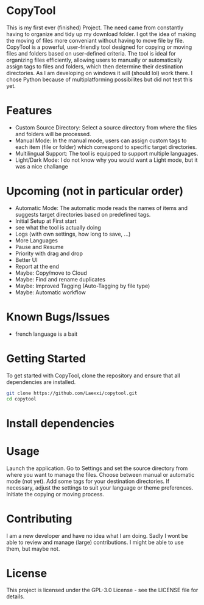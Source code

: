 # CopyTool

This is my first ever (finished) Project. The need came from constantly having to organize and tidy up my download folder. I got the idea of making the moving of files more conveniant without having to move file by file.
CopyTool is a powerful, user-friendly tool designed for copying or moving files and folders based on user-defined criteria. The tool is ideal for organizing files efficiently, allowing users to manually or automatically assign tags to files and folders, which then determine their destination directories.
As I am developing on windows it will (should lol) work there. I chose Python because of multiplatforming possibilites but did not test this yet.

# Features

- Custom Source Directory: Select a source directory from where the files and folders will be processed.
- Manual Mode: In the manual mode, users can assign custom tags to each item (file or folder) which correspond to specific target directories.
- Multilingual Support: The tool is equipped to support multiple languages.
- Light/Dark Mode: I do not know why you would want a Light mode, but it was a nice challange

# Upcoming (not in particular order)

- Automatic Mode: The automatic mode reads the names of items and suggests target directories based on predefined tags.
- Initial Setup at First start
- see what the tool is actually doing
- Logs (with own settings, how long to save, ...)
- More Languages
- Pause and Resume
- Priority with drag and drop
- Better UI
- Report at the end
- Maybe: Copy/move to Cloud
- Maybe: Find and rename duplicates
- Maybe: Improved Tagging (Auto-Tagging by file type)
- Maybe: Automatic workflow

# Known Bugs/Issues

- french language is a bait

# Getting Started

To get started with CopyTool, clone the repository and ensure that all dependencies are installed.

```bash
git clone https://github.com/Laexxi/copytool.git
cd copytool
```

# Install dependencies

# Usage

Launch the application.
Go to Settings and set the source directory from where you want to manage the files.
Choose between manual or automatic mode (not yet).
Add some tags for your destination directories.
If necessary, adjust the settings to suit your language or theme preferences.
Initiate the copying or moving process.

# Contributing

I am a new developer and have no idea what I am doing. Sadly I wont be able to review and manage (large) contributions. I might be able to use them, but maybe not.

# License

This project is licensed under the GPL-3.0 License - see the LICENSE file for details.
